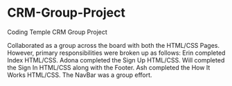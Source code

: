 # CRM-Group-Project
Coding Temple CRM Group Project

Collaborated as a group across the board with both the HTML/CSS Pages.
However, primary responsibilities were broken up as follows:
  Erin completed Index HTML/CSS.
  Adona completed the Sign Up HTML/CSS.
  Will completed the Sign In HTML/CSS along with the Footer.
  Ash completed the How It Works HTML/CSS.
  The NavBar was a group effort.
